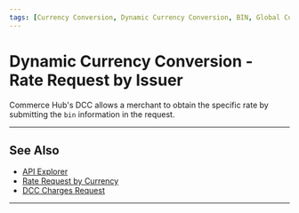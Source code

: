 ```yaml
---
tags: [Currency Conversion, Dynamic Currency Conversion, BIN, Global Currency]
---
```


# Dynamic Currency Conversion - Rate Request by Issuer

Commerce Hub's DCC allows a merchant to obtain the specific rate by submitting the `bin` information in the request.

---

## See Also

- [API Explorer](../api/?type=post&path=/payments-vas/v1/accounts/currencies/dcc)
- [Rate Request by Currency](?path=docs/Resources/Guides/Global-Currency/DCC-Currency-Rate-Request.md)
- [DCC Charges Request](?path=docs/Resources/Guides/Global-Currency/DCC-Charge-Request.md)

---
